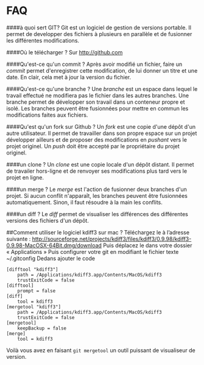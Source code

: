 FAQ
=====

####à quoi sert GIT?
Git est un logiciel de gestion de versions portable. Il permet de developper des fichiers à plusieurs en parallèle et de fusionner les différentes modifications.

####Où le télécharger ?
Sur http://github.com

####Qu'est-ce qu'un commit ?
Après avoir modifié un fichier, faire un *commit* permet d'enregistrer cette modification, de lui donner un titre et une date. En clair, cela met à jour la version du fichier.

####Qu'est-ce qu'une branche ?
Une *branche* est un espace dans lequel le travail effectué ne modifiera pas le fichier dans les autres branches. Une branche permet de développer son travail dans un conteneur propre et isolé. Les branches peuvent être fusionnées pour mettre en commun les modifications faites aux fichiers.

####Qu'est qu'un fork sur Github ?
Un *fork* est une copie d'une dépôt d'un autre utilisateur. Il permet de travailler dans son propre espace sur un projet développer ailleurs et de proposer des modifications en *pushant* vers le projet originel. Un *push* doit être accepté par le propriétaire du projet originel.

####un clone ?
Un *clone* est une copie locale d'un dépôt distant. Il permet de travailer hors-ligne et de renvoyer ses modifications plus tard vers le projet en ligne.

####un merge ?
Le *merge* est l'action de fusionner deux branches d'un projet. Si aucun conflit n'apparaît, les branches peuvent être fusionnées automatiquement.  Sinon, il faut résoudre à la main les conflits.

####un diff ?
Le *diff* permet de visualiser les différences des différentes versions des fichiers d'un dépôt. 

##Comment utiliser le logiciel kdiff3 sur mac ?
Téléchargez le à l’adresse suivante : http://sourceforge.net/projects/kdiff3/files/kdiff3/0.9.98/kdiff3-0.9.98-MacOSX-64Bit.dmg/download
Puis déplacez le dans votre dossier « Applications »
Puis configurer votre git en modifiant le fichier texte ~/.gitconfig
Dedans ajouter le code 

```
[difftool "kdiff3"]
    path = /Applications/kdiff3.app/Contents/MacOS/kdiff3
    trustExitCode = false
[difftool]
    prompt = false
[diff]
    tool = kdiff3
[mergetool "kdiff3"]
    path = /Applications/kdiff3.app/Contents/MacOS/kdiff3
    trustExitCode = false
[mergetool]
    keepBackup = false
[merge]
    tool = kdiff3
```

Voilà vous avez en faisant ```git mergetool``` un outil puissant de visualiseur de version.
